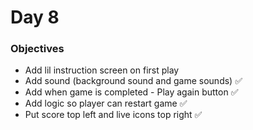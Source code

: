 # Day 8

### Objectives
- Add lil instruction screen on first play
- Add sound (background sound and game sounds) ✅
- Add when game is completed - Play again button ✅
- Add logic so player can restart game ✅
- Put score top left and live icons top right ✅
